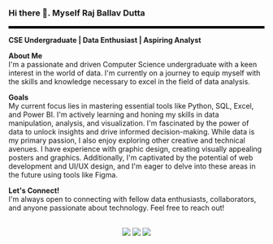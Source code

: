 ### Hi there 👋. Myself Raj Ballav Dutta ###

<hr style="border: 2px solid black;"> 

**CSE Undergraduate | Data Enthusiast | Aspiring Analyst**


**About Me**
<br>
I'm a passionate and driven Computer Science undergraduate with a keen interest in the world of data. I'm currently on a journey to equip myself with the skills and knowledge necessary to excel in the field of data analysis.

**Goals**
<br>
My current focus lies in mastering essential tools like Python, SQL, Excel, and Power BI. I'm actively learning and honing my skills in data manipulation, analysis, and visualization. I'm fascinated by the power of data to unlock insights and drive informed decision-making. While data is my primary passion, I also enjoy exploring other creative and technical avenues. I have experience with graphic design, creating visually appealing posters and graphics. Additionally, I'm captivated by the potential of web development and UI/UX design, and I'm eager to delve into these areas in the future using tools like Figma.

**Let's Connect!**
<br>
I'm always open to connecting with fellow data enthusiasts, collaborators, and anyone passionate about technology. Feel free to reach out!
<br><br>
<p align="center">
  <a href="mailto:duttaraj327@gmail.com"><img src="https://img.shields.io/badge/Gmail-D14836?style=for-the-badge&logo=gmail&logoColor=white"></a>
  <a href="https://twitter.com/raj_b_dutta" target="_blank"><img src="https://img.shields.io/badge/X-%231DA1F2?style=for-the-badge&logo=X&logoColor=white&backgroundColor=black"></a>
  <a href="www.linkedin.com/in/raj-ballav-dutta-00242a303" target="_blank"><img src="https://img.shields.io/badge/LinkedIn-%230077B5?style=for-the-badge&logo=LinkedIn&logoColor=white"></a>
</p>



<!--
**r1sh1raj01/r1sh1raj01** is a ✨ _special_ ✨ repository because its `README.md` (this file) appears on your GitHub profile.

Here are some ideas to get you started:

- 🔭 I’m currently working on ...
- 🌱 I’m currently learning ...
- 👯 I’m looking to collaborate on ...
- 🤔 I’m looking for help with ...
- 💬 Ask me about ...
- 📫 How to reach me: ...
- 😄 Pronouns: ...
- ⚡ Fun fact: ...
-->
